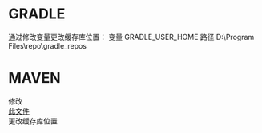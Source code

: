 
# GRADLE 
通过修改变量更改缓存库位置：
	变量   GRADLE_USER_HOME 
	路径       D:\Program Files\repo\gradle_repos
# MAVEN
   修改  
   [此文件](https://github.com/GlieseStudio/environment/apache-maven-3.6.3/conf/settings.xml)  
   更改缓存库位置
	
